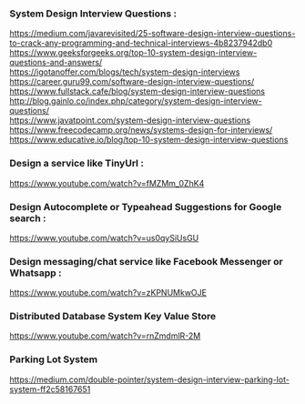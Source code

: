### System Design Interview Questions :
https://medium.com/javarevisited/25-software-design-interview-questions-to-crack-any-programming-and-technical-interviews-4b8237942db0 <br/>
https://www.geeksforgeeks.org/top-10-system-design-interview-questions-and-answers/ <br/>
https://igotanoffer.com/blogs/tech/system-design-interviews <br/>
https://career.guru99.com/software-design-interview-questions/ <br/>
https://www.fullstack.cafe/blog/system-design-interview-questions <br/>
http://blog.gainlo.co/index.php/category/system-design-interview-questions/ <br/>
https://www.javatpoint.com/system-design-interview-questions <br/>
https://www.freecodecamp.org/news/systems-design-for-interviews/ <br/>
https://www.educative.io/blog/top-10-system-design-interview-questions <br/>

### Design a service like TinyUrl :
https://www.youtube.com/watch?v=fMZMm_0ZhK4

### Design Autocomplete or Typeahead Suggestions for Google search :
https://www.youtube.com/watch?v=us0qySiUsGU

### Design messaging/chat service like Facebook Messenger or Whatsapp :
https://www.youtube.com/watch?v=zKPNUMkwOJE

### Distributed Database System Key Value Store 
https://www.youtube.com/watch?v=rnZmdmlR-2M

### Parking Lot System
https://medium.com/double-pointer/system-design-interview-parking-lot-system-ff2c58167651 <br/>
